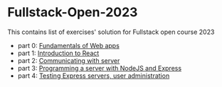 # Fullstack-Open-2023
 This contains list of exercises' solution for Fullstack open course 2023

* part 0:  [Fundamentals of Web apps](https://fullstackopen.com/en/part0)
* part 1: [Introduction to React](https://fullstackopen.com/en/part1)
* part 2: [Communicating with server](https://fullstackopen.com/en/part2)
* part 3: [Programming a server with NodeJS and Express](https://fullstackopen.com/en/part3)
* part 4: [Testing Express servers, user administration](https://fullstackopen.com/en/part4)
